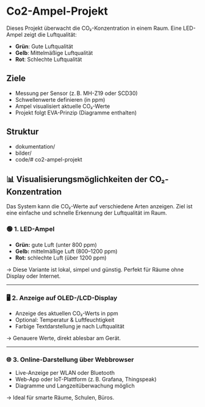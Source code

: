 # Co2-Ampel-Projekt

Dieses Projekt überwacht die CO₂-Konzentration in einem Raum. Eine LED-Ampel zeigt die Luftqualität:

- **Grün**: Gute Luftqualität
- **Gelb**: Mittelmäßige Luftqualität
- **Rot**: Schlechte Luftqualität

## Ziele

- Messung per Sensor (z. B. MH-Z19 oder SCD30)
- Schwellenwerte definieren (in ppm)
- Ampel visualisiert aktuelle CO₂-Werte
- Projekt folgt EVA-Prinzip (Diagramme enthalten)

## Struktur

- dokumentation/
- bilder/
- code/# co2-ampel-projekt


## 📊 Visualisierungsmöglichkeiten der CO₂-Konzentration

Das System kann die CO₂-Werte auf verschiedene Arten anzeigen. Ziel ist eine einfache und schnelle Erkennung der Luftqualität im Raum.

### 🟢 1. LED-Ampel

- **Grün:** gute Luft (unter 800 ppm)
- **Gelb:** mittelmäßige Luft (800–1200 ppm)
- **Rot:** schlechte Luft (über 1200 ppm)

→ Diese Variante ist lokal, simpel und günstig. Perfekt für Räume ohne Display oder Internet.

---

### 🖥️ 2. Anzeige auf OLED-/LCD-Display

- Anzeige des aktuellen CO₂-Werts in ppm
- Optional: Temperatur & Luftfeuchtigkeit
- Farbige Textdarstellung je nach Luftqualität

→ Genauere Werte, direkt ablesbar am Gerät.

---

### 🌐 3. Online-Darstellung über Webbrowser

- Live-Anzeige per WLAN oder Bluetooth
- Web-App oder IoT-Plattform (z. B. Grafana, Thingspeak)
- Diagramme und Langzeitüberwachung möglich

→ Ideal für smarte Räume, Schulen, Büros.

